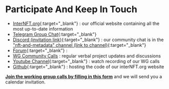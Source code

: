 # Participate And Keep In Touch

* [InterNFT.org](https://interNFT.org){:target="_blank"} : our official website containing all the most up-to-date information
* [Telegram Group Chat](https://t.me/joinchat/AAAAAFdBxL7hVoBdf3tFHw){:target="_blank"}
* [Discord (invitation link)](https://discord.com/invite/W8trcGV){:target="_blank"} : our community chat is in the ["nft-and-metadata" channel (link to channel)](https://discord.com/channels/669268347736686612/744845986743975976){:target="_blank"}
* [Forum](https://discuss.internft.org/){:target="_blank"} : 
* [WG Community Calls](/workingGroup/meetings/) : regular verbal project updates and discussions
* [Youtube Channel](https://www.youtube.com/channel/UCEmFhwNH8AiHR8dNSZ9fB0w){:target="_blank"} : watch recording of our WG calls
* [Github](https://github.com/interNFT){:target="_blank"} : hosting the code of our interNFT.org website



**[Join the working group calls by filling in this form](https://forms.gle/c3zS3EST17qL41Zy7)** and we will send you a calendar invitation.
